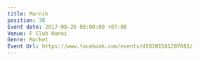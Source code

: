 ```yaml
---
title: Marnik
position: 38
Event date: 2017-08-26 00:00:00 +07:00
Venue: F Club Hanoi
Genre: Market
Event Url: https://www.facebook.com/events/458301561207083/
---
```


